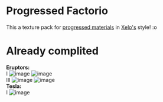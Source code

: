 # Progressed Factorio
This a texture pack for [progressed materials](https://github.com/MEEPofFaith/progressed-materials) in [Xelo's](https://github.com/Xeloboyo/Factoriodustry/tree/6.0) style! :o
# Already complited
**Eruptors:**   
I   ![image](https://user-images.githubusercontent.com/61590217/105996913-080b2b80-60bc-11eb-8c22-7072d5ae8a3c.png) ![image](https://user-images.githubusercontent.com/61590217/105996986-1eb18280-60bc-11eb-8844-530404326f1c.png)   
III   ![image](https://user-images.githubusercontent.com/61590217/106031983-f2f4c380-60e0-11eb-835c-5a7b7e5b9b6c.png) ![image](https://user-images.githubusercontent.com/61590217/106031885-d9537c00-60e0-11eb-9ee4-f452fc149804.png)   
**Tesla:**   
I   ![image](https://user-images.githubusercontent.com/61590217/105996959-178a7480-60bc-11eb-9788-77a8437273d6.png)   
